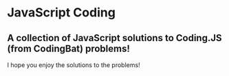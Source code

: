 # JavaScript Coding

## A collection of JavaScript solutions to Coding.JS (from CodingBat) problems!

I hope you enjoy the solutions to the problems!